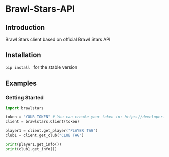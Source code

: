 # Brawl-Stars-API

## Introduction
Brawl Stars client based on official Brawl Stars API

## Installation
`pip install ` for the stable version

## Examples

### Getting Started
```py
import brawlstars

token = "YOUR TOKEN" # You can create your token in: https://developer.brawlstars.com/#/getting-started
client = brawlstars.Client(token)

player1 = client.get_player("PLAYER TAG")
club1 = client.get_club("CLUB TAG")

print(player1.get_info())
print(club1.get_info())

```
